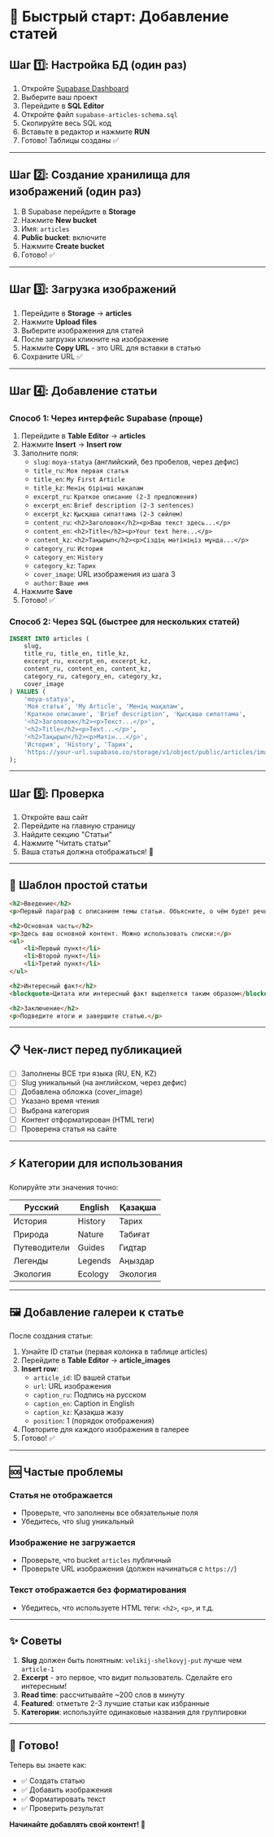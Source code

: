 # 🚀 Быстрый старт: Добавление статей

## Шаг 1️⃣: Настройка БД (один раз)

1. Откройте [Supabase Dashboard](https://supabase.com/dashboard)
2. Выберите ваш проект
3. Перейдите в **SQL Editor**
4. Откройте файл `supabase-articles-schema.sql`
5. Скопируйте весь SQL код
6. Вставьте в редактор и нажмите **RUN**
7. Готово! Таблицы созданы ✅

---

## Шаг 2️⃣: Создание хранилища для изображений (один раз)

1. В Supabase перейдите в **Storage**
2. Нажмите **New bucket**
3. Имя: `articles`
4. **Public bucket**: включите
5. Нажмите **Create bucket**
6. Готово! ✅

---

## Шаг 3️⃣: Загрузка изображений

1. Перейдите в **Storage** → **articles**
2. Нажмите **Upload files**
3. Выберите изображения для статей
4. После загрузки кликните на изображение
5. Нажмите **Copy URL** - это URL для вставки в статью
6. Сохраните URL ✅

---

## Шаг 4️⃣: Добавление статьи

### Способ 1: Через интерфейс Supabase (проще)

1. Перейдите в **Table Editor** → **articles**
2. Нажмите **Insert** → **Insert row**
3. Заполните поля:
    - `slug`: `moya-statya` (английский, без пробелов, через дефис)
    - `title_ru`: `Моя первая статья`
    - `title_en`: `My First Article`
    - `title_kz`: `Менің бірінші мақалам`
    - `excerpt_ru`: `Краткое описание (2-3 предложения)`
    - `excerpt_en`: `Brief description (2-3 sentences)`
    - `excerpt_kz`: `Қысқаша сипаттама (2-3 сөйлем)`
    - `content_ru`: `<h2>Заголовок</h2><p>Ваш текст здесь...</p>`
    - `content_en`: `<h2>Title</h2><p>Your text here...</p>`
    - `content_kz`: `<h2>Тақырып</h2><p>Сіздің мәтініңіз мұнда...</p>`
    - `category_ru`: `История`
    - `category_en`: `History`
    - `category_kz`: `Тарих`
    - `cover_image`: URL изображения из шага 3
    - `author`: `Ваше имя`
4. Нажмите **Save**
5. Готово! ✅

### Способ 2: Через SQL (быстрее для нескольких статей)

```sql
INSERT INTO articles (
    slug,
    title_ru, title_en, title_kz,
    excerpt_ru, excerpt_en, excerpt_kz,
    content_ru, content_en, content_kz,
    category_ru, category_en, category_kz,
    cover_image
) VALUES (
    'moya-statya',
    'Моя статья', 'My Article', 'Менің мақалам',
    'Краткое описание', 'Brief description', 'Қысқаша сипаттама',
    '<h2>Заголовок</h2><p>Текст...</p>',
    '<h2>Title</h2><p>Text...</p>',
    '<h2>Тақырып</h2><p>Мәтін...</p>',
    'История', 'History', 'Тарих',
    'https://your-url.supabase.co/storage/v1/object/public/articles/image.jpg'
);
```

---

## Шаг 5️⃣: Проверка

1. Откройте ваш сайт
2. Перейдите на главную страницу
3. Найдите секцию "Статьи"
4. Нажмите "Читать статьи"
5. Ваша статья должна отображаться! 🎉

---

## 🎨 Шаблон простой статьи

```html
<h2>Введение</h2>
<p>Первый параграф с описанием темы статьи. Объясните, о чём будет речь.</p>

<h2>Основная часть</h2>
<p>Здесь ваш основной контент. Можно использовать списки:</p>
<ul>
    <li>Первый пункт</li>
    <li>Второй пункт</li>
    <li>Третий пункт</li>
</ul>

<h2>Интересный факт</h2>
<blockquote>Цитата или интересный факт выделяется таким образом</blockquote>

<h2>Заключение</h2>
<p>Подведите итоги и завершите статью.</p>
```

---

## 📋 Чек-лист перед публикацией

- [ ] Заполнены ВСЕ три языка (RU, EN, KZ)
- [ ] Slug уникальный (на английском, через дефис)
- [ ] Добавлена обложка (cover_image)
- [ ] Указано время чтения
- [ ] Выбрана категория
- [ ] Контент отформатирован (HTML теги)
- [ ] Проверена статья на сайте

---

## ⚡ Категории для использования

Копируйте эти значения точно:

| Русский      | English | Қазақша  |
| ------------ | ------- | -------- |
| История      | History | Тарих    |
| Природа      | Nature  | Табиғат  |
| Путеводители | Guides  | Гидтар   |
| Легенды      | Legends | Аңыздар  |
| Экология     | Ecology | Экология |

---

## 🖼️ Добавление галереи к статье

После создания статьи:

1. Узнайте ID статьи (первая колонка в таблице articles)
2. Перейдите в **Table Editor** → **article_images**
3. **Insert row**:
    - `article_id`: ID вашей статьи
    - `url`: URL изображения
    - `caption_ru`: Подпись на русском
    - `caption_en`: Caption in English
    - `caption_kz`: Қазақша жазу
    - `position`: 1 (порядок отображения)
4. Повторите для каждого изображения в галерее
5. Готово! ✅

---

## 🆘 Частые проблемы

### Статья не отображается

- Проверьте, что заполнены все обязательные поля
- Убедитесь, что slug уникальный

### Изображение не загружается

- Проверьте, что bucket `articles` публичный
- Проверьте URL изображения (должен начинаться с `https://`)

### Текст отображается без форматирования

- Убедитесь, что используете HTML теги: `<h2>`, `<p>`, и т.д.

---

## ✨ Советы

1. **Slug** должен быть понятным: `velikij-shelkovyj-put` лучше чем `article-1`
2. **Excerpt** - это первое, что видит пользователь. Сделайте его интересным!
3. **Read time**: рассчитывайте ~200 слов в минуту
4. **Featured**: отметьте 2-3 лучшие статьи как избранные
5. **Категории**: используйте одинаковые названия для группировки

---

## 🎯 Готово!

Теперь вы знаете как:

- ✅ Создать статью
- ✅ Добавить изображения
- ✅ Форматировать текст
- ✅ Проверить результат

**Начинайте добавлять свой контент! 🚀**
